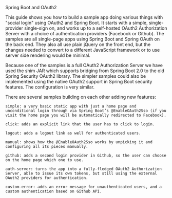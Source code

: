 Spring Boot and OAuth2

This guide shows you how to build a sample app doing various things with "social login" using OAuth2 and Spring Boot. It starts with a simple, single-provider single-sign on, and works up to a self-hosted OAuth2 Authorization Server with a choice of authentication providers (Facebook or Github). The samples are all single-page apps using Spring Boot and Spring OAuth on the back end. They also all use plain jQuery on the front end, but the changes needed to convert to a different JavaScript framework or to use server side rendering would be minimal.

Because one of the samples is a full OAuth2 Authorization Server we have used the shim JAR which supports bridging from Spring Boot 2.0 to the old Spring Security OAuth2 library. The simpler samples could also be implemented using the native OAuth2 support in Spring Boot security features. The configuration is very similar.

There are several samples building on each other adding new features:

    simple: a very basic static app with just a home page and unconditional login through via Spring Boot’s @EnableOAuth2Sso (if you visit the home page you will be automatically redirected to Facebook).

    click: adds an explicit link that the user has to click to login.

    logout: adds a logout link as well for authenticated users.

    manual: shows how the @EnableOAuth2Sso works by unpicking it and configuring all its pieces manually.

    github: adds a second login provider in Github, so the user can choose on the home page which one to use.

    auth-server: turns the app into a fully-fledged OAuth2 Authorization Server, able to issue its own tokens, but still using the external OAuth2 providers for authentication.

    custom-error: adds an error message for unauthenticated users, and a custom authentication based on Github API.


